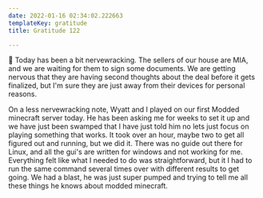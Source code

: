 ```yaml
---
date: 2022-01-16 02:34:02.222663
templateKey: gratitude
title: Gratitude 122

---
```


😬 Today has been a bit nervewracking.  The sellers of our house are
MIA, and we are waiting for them to sign some documents.  We are getting
nervous that they are having second thoughts about the deal before it
gets finalized, but I'm sure they are just away from their devices for
personal reasons.

On a less nervewracking note, Wyatt and I played on our first Modded
minecraft server today.  He has been asking me for weeks to set it up
and we have just been swamped that I have just told him no lets just
focus on playing something that works.  It took over an hour, maybe two
to get all figured out and running, but we did it.  There was no guide
out there for Linux, and all the gui's are written for windows and not
working for me.  Everything felt like what I needed to do was
straightforward, but it I had to run the same command several
times over with different results to get going.  We had a blast, he was
just super pumped and trying to tell me all these things he knows about
modded minecraft.
